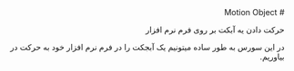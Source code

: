 <div dir="rtl">
# Motion Object

حرکت دادن یه آبکت بر روی فرم نرم افزار

در این سورس به طور ساده میتونیم یک آبجکت را در فرم نرم افزار خود به حرکت در بیاوریم.

</div>
